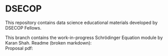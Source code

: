 # DSECOP
This repository contains data science educational materials developed by DSECOP Fellows.

This branch contains the work-in-progress Schrödinger Equation module by Karan Shah.
Readme (broken markdown):  
Proposal pdf: 
